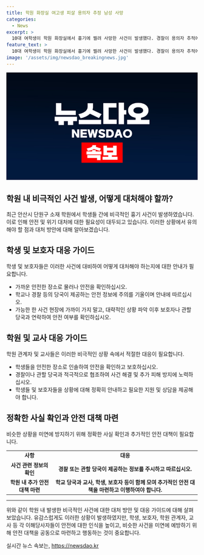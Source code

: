 ```yaml
---
title: 학원 화장실 여고생 피살 용의자 추정 남성 사망
categories:
  - News
excerpt: >
  10대 여학생이 학원 화장실에서 흉기에 찔려 사망한 사건이 발생했다. 경찰이 용의자 추적에 나서는 도중, 비슷한 또래로 추정되는 신원 불상의 남성이 흉기에 찔려 숨진 채 발견됐다. 사건이 발생한 안산시 단원구 소재의 학원에서는 경찰이 용의자 추적에 나서고, 후에 신원 불상의 남성도 숨진 채 발견됐다. 경찰은 범행 후 옷을 갈아입고 달아난 후 극단적 선택을 한 것으로 추정하고 있으며, 사망한 남성의 신원을 확인 중이다. 사건 경위에 대한 조사가 진행 중이다. (150자)
feature_text: >
  10대 여학생이 학원 화장실에서 흉기에 찔려 사망한 사건이 발생했다. 경찰이 용의자 추적에 나서는 도중, 비슷한 또래로 추정되는 신원 불상의 남성이 흉기에 찔려 숨진 채 발견됐다. 사건이 발생한 안산시 단원구 소재의 학원에서는 경찰이 용의자 추적에 나서고, 후에 신원 불상의 남성도 숨진 채 발견됐다. 경찰은 범행 후 옷을 갈아입고 달아난 후 극단적 선택을 한 것으로 추정하고 있으며, 사망한 남성의 신원을 확인 중이다. 사건 경위에 대한 조사가 진행 중이다. (150자)
image: '/assets/img/newsdao_breakingnews.jpg'
---
```


<p><img src="/assets/img/newsdao_breakingnews.jpg" alt="implanttips 속보" /></p>

<h2 data-ke-size="size26">학원 내 비극적인 사건 발생, 어떻게 대처해야 할까?</h2>

<p data-ke-size="size16">최근 안산시 단원구 소재 학원에서 학생들 간에 비극적인 흉기 사건이 발생하였습니다. 이로 인해 안전 및 위기 대처에 대한 필요성이 대두되고 있습니다. 이러한 상황에서 유의해야 할 점과 대처 방안에 대해 알아보겠습니다.</p>

<h2 data-ke-size="size24">학생 및 보호자 대응 가이드</h2>

<p data-ke-size="size16">학생 및 보호자들은 이러한 사건에 대비하여 어떻게 대처해야 하는지에 대한 안내가 필요합니다.</p>

<ul>
  <li>가까운 안전한 장소로 물러나 안전을 확인하십시오.</li>
  <li>학교나 경찰 등의 당국이 제공하는 안전 정보에 주의를 기울이며 안내에 따르십시오.</li>
  <li>가능한 한 사건 현장에 가까이 가지 말고, 대략적인 상황 파악 이후 보호자나 관할 당국과 연락하여 안전 여부를 확인하십시오.</li>
</ul>

<h2 data-ke-size="size24">학원 및 교사 대응 가이드</h2>

<p data-ke-size="size16">학원 관계자 및 교사들은 이러한 비극적인 상황 속에서 적절한 대응이 필요합니다.</p>

<ul>
  <li>학생들을 안전한 장소로 인솔하여 안전을 확인하고 보호하십시오.</li>
  <li>경찰이나 관할 당국과 적극적으로 협조하여 사건 해결 및 추가 피해 방지에 노력하십시오.</li>
  <li>학생들 및 보호자들을 상황에 대해 정확히 안내하고 필요한 지원 및 상담을 제공해야 합니다.</li>
</ul>

<h2 data-ke-size="size24">정확한 사실 확인과 안전 대책 마련</h2>

<p data-ke-size="size16">비슷한 상황을 미연에 방지하기 위해 정확한 사실 확인과 추가적인 안전 대책이 필요합니다.</p>

<table>
  <tr>
    <td style="text-align: center; height: 17px;"><b>사항</b></td>
    <td style="text-align: center; height: 17px;"><b>대응</b></td>
  </tr>
  <tr>
    <td style="text-align: center; height: 17px;"><b>사건 관련 정보의 확인</b></td>
    <td style="text-align: center; height: 17px;"><b>경찰 또는 관할 당국이 제공하는 정보를 주시하고 따르십시오.</b></td>
  </tr>
  <tr>
    <td style="text-align: center; height: 17px;"><b>학원 내 추가 안전 대책 마련</b></td>
    <td style="text-align: center; height: 17px;"><b>학교 당국과 교사, 학생, 보호자 등이 함께 모여 추가적인 안전 대책을 마련하고 이행하여야 합니다.</b></td>
  </tr>
</table>

<hr>

<p data-ke-size="size16">위와 같이 학원 내 발생한 비극적인 사건에 대한 대처 방안 및 대응 가이드에 대해 살펴보았습니다. 유감스럽게도 이러한 상황이 발생하였지만, 학생, 보호자, 학원 관계자, 교사 등 각 이해당사자들이 안전에 대한 인식을 높이고, 비슷한 사건을 미연에 예방하기 위해 안전 대책을 공동으로 마련하고 행동하는 것이 중요합니다.</p>
실시간 뉴스 속보는, <a href="https://newsdao.kr" rel="dofollow">https://newsdao.kr</a>


